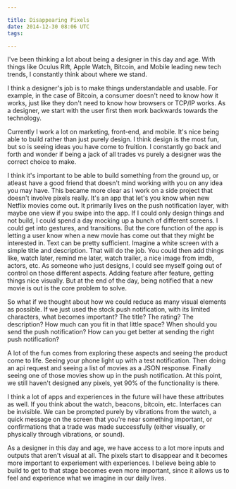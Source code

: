 ```yaml
---

title: Disappearing Pixels
date: 2014-12-30 08:06 UTC
tags: 

---
```


I've been thinking a lot about being a designer in this day and age. With things like Oculus Rift, Apple Watch, Bitcoin, and Mobile leading new tech trends, I constantly think about where we stand.

I think a designer's job is to make things understandable and usable. For example, in the case of Bitcoin, a consumer doesn't need to know how it works, just like they don't need to know how browsers or TCP/IP works. As a designer, we start with the user first then work backwards towards the technology.

Currently I work a lot on marketing, front-end, and mobile. It's nice being able to build rather than just purely design. I think design is the most fun, but so is seeing ideas you have come to fruition. I constantly go back and forth and wonder if being a jack of all trades vs purely a designer was the correct choice to make.

I think it's important to be able to build something from the ground up, or atleast have a good friend that doesn't mind working with you on any idea you may have. This became more clear as I work on a side project that doesn't involve pixels really. It's an app that let's you know when new Netflix movies come out. It primarily lives on the push notification layer, with maybe one view if you swipe into the app. If I could only design things and not build, I could spend a day mocking up a bunch of different screens. I could get into gestures, and transitions. But the core function of the app is letting a user know when a new movie has come out that they might be interested in. Text can be pretty sufficient. Imagine a white screen with a simple title and description. That will do the job. You could then add things like, watch later, remind me later, watch trailer, a nice image from imdb, actors, etc. As someone who just designs, I could see myself going out of control on those different aspects. Adding feature after feature, getting things nice visually. But at the end of the day, being notified that a new movie is out is the core problem to solve.

So what if we thought about how we could reduce as many visual elements as possible. If we just used the stock push notification, with its limited characters, what becomes important? The title? The rating? The description? How much can you fit in that little space? When should you send the push notification? How can you get better at sending the right push notification?

A lot of the fun comes from exploring these aspects and seeing the product come to life. Seeing your phone light up with a test notification. Then doing an api request and seeing a list of movies as a JSON response. Finally seeing one of those movies show up in the push notification. At this point, we still haven't designed any pixels, yet 90% of the functionality is there.

I think a lot of apps and experiences in the future will have these attributes as well. If you think about the watch, beacons, bitcoin, etc. Interfaces can be invisible. We can be prompted purely by vibrations from the watch, a quick message on the screen that you're near something important, or confirmations that a trade was made successfully (either visually, or physically through vibrations, or sound).

As a designer in this day and age, we have access to a lot more inputs and outputs that aren't visual at all. The pixels start to disappear and it becomes more important to experiement with experiences. I believe being able to build to get to that stage becomes even more important, since it allows us to feel and experience what we imagine in our daily lives.